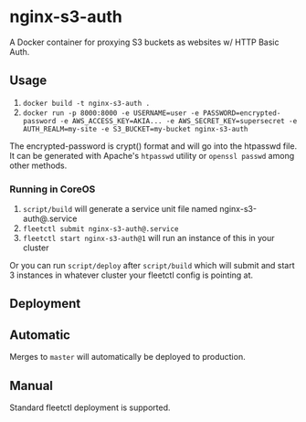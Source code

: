 # nginx-s3-auth

A Docker container for proxying S3 buckets as websites w/ HTTP Basic Auth.

## Usage

1. `docker build -t nginx-s3-auth .`
1. `docker run -p 8000:8000 -e USERNAME=user -e PASSWORD=encrypted-password -e AWS_ACCESS_KEY=AKIA... -e AWS_SECRET_KEY=supersecret -e AUTH_REALM=my-site -e S3_BUCKET=my-bucket nginx-s3-auth`

The encrypted-password is crypt() format and will go into the htpasswd file.
It can be generated with Apache's `htpasswd` utility or `openssl passwd` among
other methods.

### Running in CoreOS

1. `script/build` will generate a service unit file named nginx-s3-auth@.service
1. `fleetctl submit nginx-s3-auth@.service`
1. `fleetctl start nginx-s3-auth@1` will run an instance of this in your cluster

Or you can run `script/deploy` after `script/build` which will submit and start
3 instances in whatever cluster your fleetctl config is pointing at.

## Deployment

## Automatic

Merges to `master` will automatically be deployed to production.

## Manual

Standard fleetctl deployment is supported.
